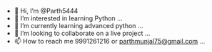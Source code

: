 - 👋 Hi, I’m @Parth5444
- 👀 I’m interested in learning Python ...
- 🌱 I’m currently learning advanced python ...
- 💞️ I’m looking to collaborate on a live project ...
- 📫 How to reach me 9991261216 or parthmunjal75@gmail.com ...

<!---
Parth5444/Parth5444 is a ✨ special ✨ repository because its `README.md` (this file) appears on your GitHub profile.
You can click the Preview link to take a look at your changes.
--->
